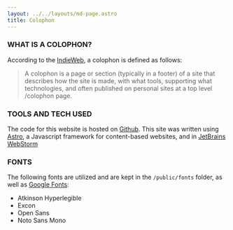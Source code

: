 ```yaml
---
layout: ../../layouts/md-page.astro
title: Colophon
---
```


### WHAT IS A COLOPHON?

According to the [IndieWeb](https://indieweb.org/colophon), a colophon is defined as follows:

> A colophon is a page or section (typically in a footer) of a site that describes how the site is made, with what tools, supporting what technologies, and often published on personal sites at a top level /colophon page.

### TOOLS AND TECH USED

The code for this website is hosted on [Github](https://github.com/chaezwav/website). This site was written using [Astro](https://astro.build), a Javascript framework for content-based websites, and in [JetBrains WebStorm](https://www.jetbrains.com/webstorm/)

### FONTS

The following fonts are utilized and are kept in the `/public/fonts` folder, as well as [Google Fonts](https://fonts.google.com/):

- Atkinson Hyperlegible
- Excon
- Open Sans
- Noto Sans Mono
